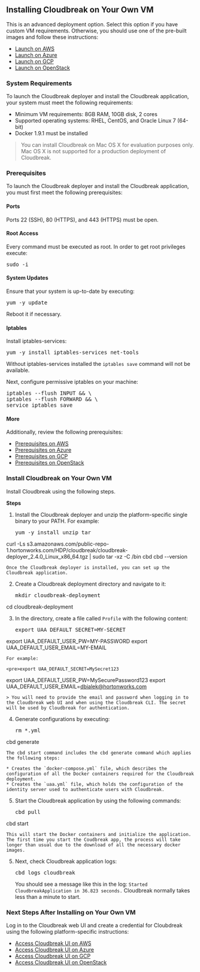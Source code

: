 ## Installing Cloudbreak on Your Own VM

This is an advanced deployment option. Select this option if you have custom VM requirements. Otherwise, you should use one of the pre-built images and follow these instructions:

* [Launch on AWS](aws-launch.md)  
* [Launch on Azure](azure-launch.md)  
* [Launch on GCP](gcp-launch.md)  
* [Launch on OpenStack](os-launch.md)   

### System Requirements

To launch the Cloudbreak deployer and install the Cloudbreak application, your system must meet the following requirements:

* Minimum VM requirements: 8GB RAM, 10GB disk, 2 cores
* Supported operating systems: RHEL, CentOS, and Oracle Linux 7 (64-bit)
* Docker 1.9.1 must be installed 

> You can install Cloudbreak on Mac OS X for evaluation purposes only. Mac OS X is not supported for a production deployment of Cloudbreak.


### Prerequisites 

To launch the Cloudbreak deployer and install the Cloudbreak application, you must first meet the following prerequisites:

#### Ports

Ports 22 (SSH), 80 (HTTPS), and 443 (HTTPS) must be open.

#### Root Access

Every command must be executed as root. In order to get root privileges execute: 

<pre>sudo -i</pre>

#### System Updates

Ensure that your system is up-to-date by executing:

<pre>yum -y update</pre>

Reboot it if necessary.

#### Iptables

Install iptables-services:

<pre>yum -y install iptables-services net-tools</pre>

Without iptables-services installed the `iptables save` command will not be available.

Next, configure permissive iptables on your machine:

<pre>
iptables --flush INPUT && \
iptables --flush FORWARD && \
service iptables save
</pre>

#### More

Additionally, review the following prerequisites: 
 
* [Prerequisites on AWS](aws-launch.md#meet-the-prerequisites)
* [Prerequisites on Azure](azure-launch.md#meet-the-prerequisites)
* [Prerequisites on GCP](gcp-launch.md#meet-the-prerequisites)
* [Prerequisites on OpenStack](os-launch.md#meet-the-prerequisites) 


### Install Cloudbreak on Your Own VM

Install Cloudbreak using the following steps.

**Steps**

1. Install the Cloudbreak deployer and unzip the platform-specific single binary to your PATH. For example:

    <pre>yum -y install unzip tar
curl -Ls s3.amazonaws.com/public-repo-1.hortonworks.com/HDP/cloudbreak/cloudbreak-deployer_2.4.0_Linux_x86_64.tgz | sudo tar -xz -C /bin cbd
cbd --version</pre>


    Once the Cloudbreak deployer is installed, you can set up the Cloudbreak application.

2. Create a Cloudbreak deployment directory and navigate to it:

    <pre>mkdir cloudbreak-deployment
cd cloudbreak-deployment</pre>

3. In the directory, create a file called `Profile` with the following content:

    <pre>export UAA_DEFAULT_SECRET=MY-SECRET
export UAA_DEFAULT_USER_PW=MY-PASSWORD
export UAA_DEFAULT_USER_EMAIL=MY-EMAIL</pre>

    For example:
    
    <pre>export UAA_DEFAULT_SECRET=MySecret123
export UAA_DEFAULT_USER_PW=MySecurePassword123
export UAA_DEFAULT_USER_EMAIL=dbialek@hortonworks.com</pre>

    > You will need to provide the email and password when logging in to the Cloudbreak web UI and when using the Cloudbreak CLI. The secret will be used by Cloudbreak for authentication.
    
4. Generate configurations by executing:

    <pre>rm *.yml
cbd generate</pre>   

    The cbd start command includes the cbd generate command which applies the following steps:

    * Creates the `docker-compose.yml` file, which describes the configuration of all the Docker containers required for the Cloudbreak deployment.  
    * Creates the `uaa.yml` file, which holds the configuration of the identity server used to authenticate users with Cloudbreak.   

5. Start the Cloudbreak application by using the following commands:

    <pre>cbd pull
cbd start</pre>

    This will start the Docker containers and initialize the application. The first time you start the Coudbreak app, the process will take longer than usual due to the download of all the necessary docker images.

5. Next, check Cloudbreak application logs: 

    <pre>cbd logs cloudbreak</pre>
    
    You should see a message like this in the log: `Started CloudbreakApplication in 36.823 seconds.` Cloudbreak normally takes less than a minute to start.
    
    

### Next Steps After Installing on Your Own VM 

Log in to the Cloudbreak web UI and create a credential for Cloubdreak using the following platform-specific instructions:
 
* [Access Cloudbreak UI on AWS](aws-launch.md#access-cloudbreak-ui)  
* [Access Cloudbreak UI on Azure](azure-launch.md#access-cloudbreak-ui)  
* [Access Cloudbreak UI on GCP](gcp-launch.md#access-cloudbreak-ui)  
* [Access Cloudbreak UI on OpenStack](os-launch.md#access-cloudbreak-ui)  

